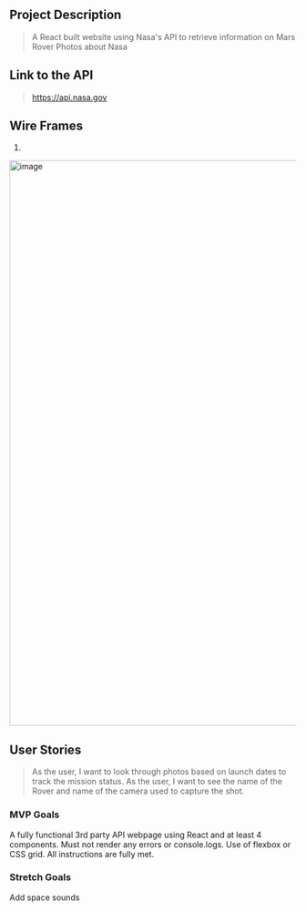 ## Project Description 
> A React built website using Nasa's API to retrieve information on Mars Rover Photos about Nasa

## Link to the API 
> https://api.nasa.gov

## Wire Frames

1.
<img width="993" alt="image" src="https://media.git.generalassemb.ly/user/37231/files/9a936380-042e-11ec-8dd3-b3d6f0a5cd83">


## User Stories
> As the user, I want to look through photos based on launch dates to track the mission status.
>As the user, I want to see the name of the Rover and name of the camera used to capture the shot. 


### MVP Goals
 A fully functional 3rd party API webpage using React and at least 4 components. 
Must not render any errors or console.logs.
Use of flexbox or CSS grid.
All instructions are fully met.


### Stretch Goals
Add space sounds 
